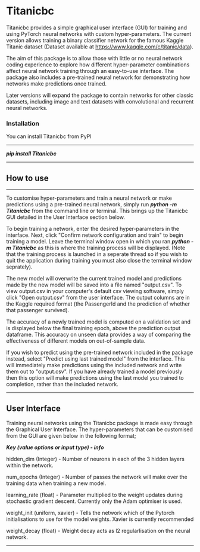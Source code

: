 # Titanicbc

Titanicbc provides a simple graphical user interface (GUI) for training and using PyTorch neural networks with custom hyper-parameters. The current version allows
training a binary classifier network for the famous Kaggle Titanic dataset (Dataset available at https://www.kaggle.com/c/titanic/data).

The aim of this package is to allow those with little or no neural network coding experience to explore how different hyper-parameter 
combinations affect neural network training through an easy-to-use interface. The package also includes a pre-trained neural network for demonstrating how networks make predictions
once trained.

Later versions will expand the package to contain networks for other classic datasets,
including image and text datasets with convolutional and recurrent neural networks.

### Installation

You can install Titanicbc from PyPI

___
***pip install Titanicbc***

___

## How to use

___

To customise hyper-parameters and train a neural network or make predictions using a pre-trained neural network, 
simply run ***python -m Titanicbc*** from the command line or terminal. This brings up the Titanicbc GUI detailed in the User Interface section below.

To begin training a network, enter the desired hyper-parameters in the interface. Next, click "Confirm network configuration and train"
to begin training a model. Leave the terminal window open in which you ran ***python -m Titanicbc*** as this is where the 
training process will be displayed. (Note that the training process is launched in a seperate thread so if you wish to quit the
application during training you must also close the terminal window seprately). 

The new model will overwrite the current trained model and predictions made by the new model will be saved into a file named "output.csv". To view output.csv in your
computer's default csv viewing software, simply click "Open output.csv" from the user interface.
The output columns are in the Kaggle required format (the PassengerId and the prediction of whether that passenger survived).

The accuracy of a newly trained model is computed on a validation set and is displayed below the final training epoch,
above the prediction output dataframe. This accuracy on unseen data provides a way of comparing the effectiveness of 
different models on out-of-sample data.

If you wish to predict using the pre-trained network included in the package instead, select "Predict using last trained model"
from the interface. This will immediately make predictions using the included network and write them out to "output.csv".
If you have already trained a model previously then this option will make predictions using the last model you trained to completion,
rather than the included network.

___

##  User Interface

Training neural networks using the Titanicbc package is made easy through the Graphical User Interface. The hyper-parameters
that can be customised from the GUI are given below in the following format;

***Key (value options or input type) - info*** 

hidden_dim (Integer) - Number of neurons in each of the 3 hidden layers within the network.

num_epochs (Integer) - Number of passes the network will make over the training data when training a new model.

learning_rate (float) - Parameter multiplied to the weight updates during stochastic gradient descent. Currently only the Adam optimiser is used.

weight_init (uniform, xavier) - Tells the network which of the Pytorch initialisations to use for the model weights. 
Xavier is currently recommended

weight_decay (float) -  Weight decay acts as l2 regularlisation on the neural network.

___
